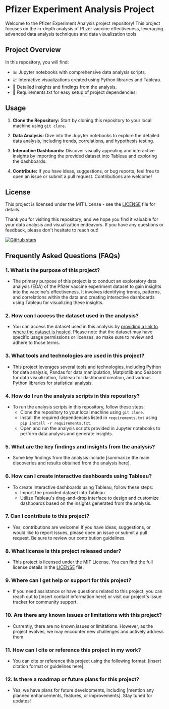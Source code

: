 
# Pfizer Experiment Analysis Project

Welcome to the Pfizer Experiment Analysis project repository! This project focuses on the in-depth analysis of Pfizer vaccine effectiveness, leveraging advanced data analysis techniques and data visualization tools.

## Project Overview

In this repository, you will find:

- 📊 Jupyter notebooks with comprehensive data analysis scripts.
- 📈 Interactive visualizations created using Python libraries and Tableau.
- 📄 Detailed insights and findings from the analysis.
- 🐍 Requirements.txt for easy setup of project dependencies.

## Usage

1. **Clone the Repository:** Start by cloning this repository to your local machine using `git clone`.

2. **Data Analysis:** Dive into the Jupyter notebooks to explore the detailed data analysis, including trends, correlations, and hypothesis testing.

3. **Interactive Dashboards:** Discover visually appealing and interactive insights by importing the provided dataset into Tableau and exploring the dashboards.

4. **Contribute:** If you have ideas, suggestions, or bug reports, feel free to open an issue or submit a pull request. Contributions are welcome!

## License

This project is licensed under the MIT License - see the [LICENSE](LICENSE) file for details.

Thank you for visiting this repository, and we hope you find it valuable for your data analysis and visualization endeavors. If you have any questions or feedback, please don't hesitate to reach out!

[![GitHub stars](https://img.shields.io/github/stars/yourusername/pfizer-experiment-analysis?style=social)](https://github.com/shivendra1-cyber/pfizer-experiment-analysis/stargazers)
## Frequently Asked Questions (FAQs)

### 1. What is the purpose of this project?
- The primary purpose of this project is to conduct an exploratory data analysis (EDA) of the Pfizer vaccine experiment dataset to gain insights into the vaccine's effectiveness. It involves identifying trends, patterns, and correlations within the data and creating interactive dashboards using Tableau for visualizing these insights.

### 2. How can I access the dataset used in the analysis?
- You can access the dataset used in this analysis by [providing a link to where the dataset is hosted](insert_link_here). Please note that the dataset may have specific usage permissions or licenses, so make sure to review and adhere to those terms.

### 3. What tools and technologies are used in this project?
- This project leverages several tools and technologies, including Python for data analysis, Pandas for data manipulation, Matplotlib and Seaborn for data visualization, Tableau for dashboard creation, and various Python libraries for statistical analysis.

### 4. How do I run the analysis scripts in this repository?
- To run the analysis scripts in this repository, follow these steps:
   - Clone the repository to your local machine using `git clone`.
   - Install the required dependencies listed in `requirements.txt` using `pip install -r requirements.txt`.
   - Open and run the analysis scripts provided in Jupyter notebooks to perform data analysis and generate insights.

### 5. What are the key findings and insights from the analysis?
- Some key findings from the analysis include [summarize the main discoveries and results obtained from the analysis here].

### 6. How can I create interactive dashboards using Tableau?
- To create interactive dashboards using Tableau, follow these steps:
   - Import the provided dataset into Tableau.
   - Utilize Tableau's drag-and-drop interface to design and customize dashboards based on the insights generated from the analysis.

### 7. Can I contribute to this project?
- Yes, contributions are welcome! If you have ideas, suggestions, or would like to report issues, please open an issue or submit a pull request. Be sure to review our contribution guidelines.

### 8. What license is this project released under?
- This project is licensed under the MIT License. You can find the full license details in the [LICENSE](LICENSE) file.

### 9. Where can I get help or support for this project?
- If you need assistance or have questions related to this project, you can reach out to [insert contact information here] or visit our project's issue tracker for community support.

### 10. Are there any known issues or limitations with this project?
- Currently, there are no known issues or limitations. However, as the project evolves, we may encounter new challenges and actively address them.

### 11. How can I cite or reference this project in my work?
- You can cite or reference this project using the following format: [insert citation format or guidelines here].

### 12. Is there a roadmap or future plans for this project?
- Yes, we have plans for future developments, including [mention any planned enhancements, features, or improvements]. Stay tuned for updates!
